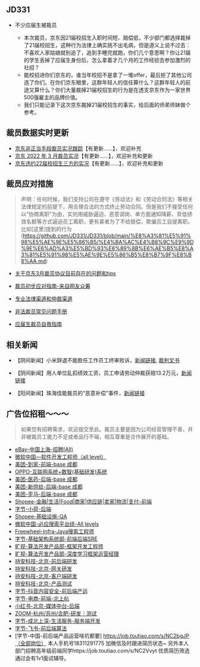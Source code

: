 ## JD331

+ 不少应届生被裁员

  + 本次裁员，京东因21届校招生入职时间短、赔偿低，不少部门都选择裁掉了21届校招生，这种行为法律上确实挑不出毛病，但是道义上说不过去：不喜欢人家姑娘就别追了，追到手睡完就跑，你们几个意思啊？你让21届的学生丢掉了应届生身份后，怎么拿着才几个月的工作经验去参加激烈的社招？
  + 能校招进你们京东的，谁当年校招不是拿了一堆offer，最后拒了其他公司选了你们。在你们京东眼里，这群年轻人的信任算什么？这群年轻人的前途又算什么？你们大量裁掉21届校招生的行为是在透支京东作为一家世界500强雇主的品牌价值。
  + 我们只能记录下这次京东裁掉21届校招生的事实，给后面的师弟师妹做个参考。




## 裁员数据实时更新

- [京东非正当手段裁员实况跟踪](https://github.com/JD331/JD331/blob/main/%E8%A3%81%E5%91%98%E5%AE%9E%E5%86%B5/%E4%BA%AC%E4%B8%9C%E9%9D%9E%E6%AD%A3%E5%BD%93%E6%89%8B%E6%AE%B5%E8%A3%81%E5%91%98%E5%AE%9E%E5%86%B5%E8%B7%9F%E8%B8%AA.md)【有更新......】，欢迎补充
- [京东 2022 年 3 月裁员实况](https://github.com/JD331/JD331/blob/main/%E8%A3%81%E5%91%98%E5%AE%9E%E5%86%B5/%E4%BA%AC%E4%B8%9C2022%E5%B9%B43%E6%9C%88%E8%A3%81%E5%91%98%E5%AE%9E%E5%86%B5.md)【有更新......】，欢迎补充和更新
- [京东违约22届校招生三方的实况](https://github.com/JD331/JD331/blob/main/%E8%A3%81%E5%91%98%E5%AE%9E%E5%86%B5/%E4%BA%AC%E4%B8%9C%E8%BF%9D%E7%BA%A622%E5%B1%8A%E6%A0%A1%E6%8B%9B%E7%94%9F%E4%B8%89%E6%96%B9%E7%9A%84%E5%AE%9E%E5%86%B5.md)【有更新......】，欢迎补充和更新



## 裁员应对措施

> 声明：任何时候，我们支持公司在遵守《劳动法》和《劳动合同法》等相关法律规定的前提下，用合理合法的方式终止劳动合同。但是我们不接受任何以“协商离职”为由，实则用威胁逼迫、恶意调岗、单方面通知降薪、背低绩效名额等方式逼迫员工离职，更有甚者为了不给赔偿，欺骗员工自提离职。比如[这里]提到的行为(https://github.com/JD331/JD331/blob/main/%E8%A3%81%E5%91%98%E5%AE%9E%E5%86%B5/%E4%BA%AC%E4%B8%9C%E9%9D%9E%E6%AD%A3%E5%BD%93%E6%89%8B%E6%AE%B5%E8%A3%81%E5%91%98%E5%AE%9E%E5%86%B5%E8%B7%9F%E8%B8%AA.md)

+ [关于京东3月裁员协议目前存在的问题和tips](https://github.com/JD331/JD331/blob/main/%E8%A3%81%E5%91%98%E5%BA%94%E5%AF%B9/%E5%85%B3%E4%BA%8E%E4%BA%AC%E4%B8%9C3%E6%9C%88%E8%A3%81%E5%91%98%E5%8D%8F%E8%AE%AE%E7%9B%AE%E5%89%8D%E5%AD%98%E5%9C%A8%E7%9A%84%E9%97%AE%E9%A2%98%E5%92%8Ctips.md)
+ [裁员初步应对指南-来自网友众筹](https://github.com/JD331/JD331/blob/main/%E8%A3%81%E5%91%98%E5%BA%94%E5%AF%B9/%E8%A3%81%E5%91%98%E5%88%9D%E6%AD%A5%E5%BA%94%E5%AF%B9%E6%8C%87%E5%8D%97-%E6%9D%A5%E8%87%AA%E7%BD%91%E5%8F%8B%E4%BC%97%E7%AD%B9.md)
+ [专业法律渠道和仲裁渠道](https://github.com/JD331/JD331/blob/main/%E8%A3%81%E5%91%98%E5%BA%94%E5%AF%B9/%E4%B8%93%E4%B8%9A%E6%B3%95%E5%BE%8B%E6%B8%A0%E9%81%93%E5%92%8C%E4%BB%B2%E8%A3%81%E6%B8%A0%E9%81%93.md)
+ [非法裁员常见问题手册](https://github.com/JD331/JD331/blob/main/%E8%A3%81%E5%91%98%E5%BA%94%E5%AF%B9/%E9%9D%9E%E6%B3%95%E8%A3%81%E5%91%98%E5%B8%B8%E8%A7%81%E9%97%AE%E9%A2%98%E6%89%8B%E5%86%8C.md)

+ [应届生裁员自救指南]()

## 相关新闻

+ 【阴间新闻】小米辞退不能胜任工作员工终审败诉，[新闻链接](https://finance.sina.com.cn/chanjing/gsnews/2022-03-26/doc-imcwipii0686339.shtml), [裁判文书](https://www.bjcourt.gov.cn/cpws/paperView.htm?id=e089ff7093e44ca4bcc34d39ecf085d9)

+ 【阴间新闻】用人单位乱扣绩效工资，员工申请劳动仲裁获赔13.2万元，[新闻链接](https://new.qq.com/omn/20210919/20210919A040G200.html)

+ 【阳间新闻】珠海佳能裁员的“恶意补偿”事件，[新闻链接](https://www.163.com/dy/article/GUGBNRJQ0552P091.html)

  


## 广告位招租～～～

> 如果您有招聘需求，欢迎提交至此。裁员主要是因为公司经营管理不善，并非被裁员工能力不足或者品行不端，相互尊重是合作展开的基础。

- [eBay-中国上海-招聘(All)](https://github.com/JD331/JD331/blob/main/招聘需求/ebay-上海-研发.md)
- [微软中国—软件开发工程师（all level）](https://github.com/JD331/JD331/blob/main/%E6%8B%9B%E8%81%98%E9%9C%80%E6%B1%82/%E5%BE%AE%E8%BD%AF%E4%B8%AD%E5%9B%BD%E2%80%94%E8%BD%AF%E4%BB%B6%E5%BC%80%E5%8F%91%E5%B7%A5%E7%A8%8B%E5%B8%88%EF%BC%88all%20level%EF%BC%89.md)
- [美团-到家-前端-base 成都](https://github.com/JD331/JD331/blob/main/招聘需求/美团【成都】-到家-前端.md)
- [OPPO-互联网系统+数智(基础研发)系统](<https://github.com/JD331/JD331/blob/main/招聘需求/OPPO-互联网系统%2B数智(基础研发)系统.md>)
- [美团-医药-后端-base 成都](https://github.com/JD331/JD331/blob/main/招聘需求/美团成都-医药-后端.md)
- [美团-新供给-后端-base 成都](https://github.com/JD331/JD331/blob/main/招聘需求/美团成都-新供给-后端.md)
- [美团-歪马-后端-base 成都](https://github.com/JD331/JD331/blob/main/招聘需求/美团成都-歪马-后端.md)
- [Shopee-金融|生活|Food|商家|供应链|卖家|物流|支付-前端](https://github.com/JD331/JD331/blob/main/招聘需求/Shopee-金融|生活|Food|商家|供应链|卖家|物流|支付-前端.md)
- [字节-小荷-后端](https://github.com/JD331/JD331/blob/main/招聘需求/字节-小荷-后端.md)
- [Shopee-基础设施-QA](https://github.com/JD331/JD331/blob/main/招聘需求/Shopee-基础设施-QA.md)
- [微软中国-必应搜索平台组-All levels](https://github.com/JD331/JD331/blob/main/招聘需求/微软中国-必应搜索平台组-All%20levels.md)
- [Freewheel-Infra-Java搜索工程师](https://github.com/JD331/JD331/blob/main/招聘需求/Freewheel-Infra-Java-LeadEng.md)
- [字节-基础架构系统部-前端后端SRE](https://github.com/JD331/JD331/blob/main/招聘需求/字节-基础架构系统部-前端后端SRE.md)
- [旷视-算法开发产品部-框架开发工程师](https://github.com/JD331/JD331/blob/main/招聘需求/旷视-算法开发产品部-框架开发工程师.md)
- [旷视-算法开发产品部-深度学习框架运营经理](https://github.com/JD331/JD331/blob/main/招聘需求/旷视-算法开发产品部-深度学习框架运营经理.md)
- [持安科技-北京-前后端研发](https://github.com/JD331/JD331/blob/main/招聘需求/持安科技-北京-前后端研发.md)
- [持安科技-北京-网关研发](https://github.com/JD331/JD331/blob/main/招聘需求/持安科技-北京-网关研发.md)
- [持安科技-北京-客户端研发](https://github.com/JD331/JD331/blob/main/招聘需求/持安科技-北京-客户端研发.md)
- [持安科技-北京-产品测试](https://github.com/JD331/JD331/blob/main/招聘需求/持安科技-北京-测试-产品.md)
- [字节-抖音内容安全-前后端产运](https://github.com/JD331/JD331/blob/main/招聘需求/字节-抖音内容安全-前后端产运.md)
- [字节-电商-前端-北上杭](https://github.com/JD331/JD331/blob/main/招聘需求/字节-电商-前端-北上杭.md)
- [小红书-北京-媒体中台-后端](https://github.com/JD331/JD331/blob/main/招聘需求/小红书-媒体中台-后端.md)
- [ZOOM-杭州/苏州/合肥-研发｜测试](https://github.com/JD331/JD331/blob/main/招聘需求/ZOOM-杭州|苏州|合肥-超多岗位.md)
- [字节-成北上深-生活服务-服务端开发](https://github.com/JD331/JD331/blob/main/招聘需求/字节-成北上深-生活服务-服务端开发.md)
- [字节-飞书-前后端算法](https://github.com/JD331/JD331/blob/main/招聘需求/字节-飞书-前后端算法.md)
- [字节-中国-前后端产品运营啥坑都要] https://job.toutiao.com/s/NC2bgJP（全部岗位） 本人手机号18311291775 加微信及时跟进简历状态~ 
  另外本人部门招聘高年级前端同学https://job.toutiao.com/s/NC2Vvyt 优质简历筛选通过会有1v1面试辅导。

<!--
**JD331/JD331** is a ✨ _special_ ✨ repository because its `README.md` (this file) appears on your GitHub profile.

Here are some ideas to get you started:

- 🔭 I’m currently working on ...
- 🌱 I’m currently learning ...
- 👯 I’m looking to collaborate on ...
- 🤔 I’m looking for help with ...
- 💬 Ask me about ...
- 📫 How to reach me: ...
- 😄 Pronouns: ...
- ⚡ Fun fact: ...
  -->
